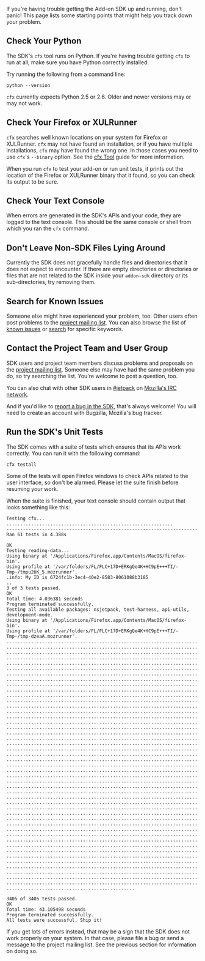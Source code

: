 If you're having trouble getting the Add-on SDK up and running, don't panic!
This page lists some starting points that might help you track down your
problem.


Check Your Python
-----------------

The SDK's `cfx` tool runs on Python.  If you're having trouble getting `cfx` to
run at all, make sure you have Python correctly installed.

Try running the following from a command line:

    python --version

`cfx` currently expects Python 2.5 or 2.6.  Older and newer versions may or may
not work.


Check Your Firefox or XULRunner
-------------------------------

`cfx` searches well known locations on your system for Firefox or XULRunner.
`cfx` may not have found an installation, or if you have multiple installations,
`cfx` may have found the wrong one.  In those cases you need to use `cfx`'s
`--binary` option.  See the [cfx Tool] guide for more information.

When you run `cfx` to test your add-on or run unit tests, it prints out the
location of the Firefox or XULRunner binary that it found, so you can check its
output to be sure.

[cfx Tool]: #guide/cfx-tool


Check Your Text Console
-----------------------

When errors are generated in the SDK's APIs and your code, they are logged to
the text console.  This should be the same console or shell from which you ran
the `cfx` command.


Don't Leave Non-SDK Files Lying Around
------------------------------------------

Currently the SDK does not gracefully handle files and directories that it does
not expect to encounter.  If there are empty directories or directories or files
that are not related to the SDK inside your `addon-sdk` directory or its
sub-directories, try removing them.


Search for Known Issues
-----------------------

Someone else might have experienced your problem, too.  Other users often post
problems to the [project mailing list].  You can also browse the list of
[known issues] or [search] for specific keywords.

[known issues]: https://bugzilla.mozilla.org/buglist.cgi?order=Bug%20Number&resolution=---&resolution=DUPLICATE&query_format=advanced&product=Add-on%20SDK

[search]: https://bugzilla.mozilla.org/query.cgi?format=advanced&product=Add-on%20SDK


Contact the Project Team and User Group
---------------------------------------

SDK users and project team members discuss problems and proposals on the
[project mailing list].  Someone else may have had the same problem you do, so
try searching the list.  You're welcome to post a question, too.

You can also chat with other SDK users in [#jetpack] on [Mozilla's IRC network].

And if you'd like to [report a bug in the SDK], that's always welcome!  You will
need to create an account with Bugzilla, Mozilla's bug tracker.

[project mailing list]: http://groups.google.com/group/mozilla-labs-jetpack/topics

[#jetpack]: http://mibbit.com/?channel=%23jetpack&server=irc.mozilla.org

[Mozilla's IRC network]: http://irc.mozilla.org/

[report a bug in the SDK]: https://bugzilla.mozilla.org/enter_bug.cgi?product=Add-on%20SDK&component=General


Run the SDK's Unit Tests
------------------------

The SDK comes with a suite of tests which ensures that its APIs work correctly.
You can run it with the following command:

    cfx testall

Some of the tests will open Firefox windows to check APIs related to the user
interface, so don't be alarmed.  Please let the suite finish before resuming
your work.

When the suite is finished, your text console should contain output that looks
something like this:

    Testing cfx...
    .............................................................
    ----------------------------------------------------------------------
    Ran 61 tests in 4.388s
    
    OK
    Testing reading-data...
    Using binary at '/Applications/Firefox.app/Contents/MacOS/firefox-bin'.
    Using profile at '/var/folders/FL/FLC+17D+ERKgQe4K+HC9pE+++TI/-Tmp-/tmpu26K_5.mozrunner'.
    .info: My ID is 6724fc1b-3ec4-40e2-8583-8061088b3185
    ..
    3 of 3 tests passed.
    OK
    Total time: 4.036381 seconds
    Program terminated successfully.
    Testing all available packages: nsjetpack, test-harness, api-utils, development-mode.
    Using binary at '/Applications/Firefox.app/Contents/MacOS/firefox-bin'.
    Using profile at '/var/folders/FL/FLC+17D+ERKgQe4K+HC9pE+++TI/-Tmp-/tmp-dzeaA.mozrunner'.
    .........................................................................  
    .........................................................................  
    .........................................................................  
    .........................................................................  
    .........................................................................  
    .........................................................................  
    .........................................................................  
    .........................................................................  
    .........................................................................  
    .........................................................................  
    .........................................................................  
    .........................................................................  
    .........................................................................  
    .........................................................................  
    .........................................................................  
    .........................................................................  
    .........................................................................  
    .........................................................................  
    .........................................................................  
    .........................................................................  
    .........................................................................  
    .........................................................................  
    .........................................................................  
    .........................................................................  
    .........................................................................  
    .........................................................................  
    .........................................................................  
    .........................................................................  
    .........................................................................  
    .........................................................................  
    .........................................................................  
    .........................................................................  
    .........................................................................  
    .........................................................................  
    .........................................................................  
    .........................................................................  
    .........................................................................  
    .........................................................................  
    .........................................................................  
    .........................................................................  
    .........................................................................  
    .........................................................................  
    .........................................................................  
    .........................................................................  
    .........................................................................  
    .........................................................................  
    ...............................................
    
    3405 of 3405 tests passed.
    OK
    Total time: 43.105498 seconds
    Program terminated successfully.
    All tests were successful. Ship it!

If you get lots of errors instead, that may be a sign that the SDK does not work
properly on your system.  In that case, please file a bug or send a message to
the project mailing list.  See the previous section for information on doing so.
